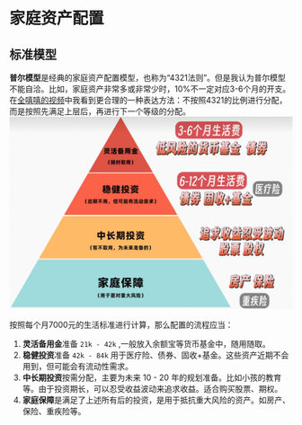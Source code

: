 # 家庭资产配置
## 标准模型
**普尔模型**是经典的家庭资产配置模型，也称为“4321法则”。但是我认为普尔模型不能自洽。比如，家庭资产非常多或非常少时，10%不一定对应3-6个月的开支。
在[全嘻嘻的视频](https://www.bilibili.com/video/BV1Rj421R7uH/?share_source=copy_web&vd_source=9eb6d7fad45f9fa869cd9abb34fa68ca)中我看到更合理的一种表达方法：不按照4321的比例进行分配，而是按照先满足上层后，再进行下一个等级的分配。
![alt text](imgs/image.png)

按照每个月7000元的生活标准进行计算，那么配置的流程应当：
1. **灵活备用金**准备 `21k - 42k` ,一般放入余额宝等货币基金中，随用随取。
2. **稳健投资**准备 `42k - 84k` 用于医疗险、债券、固收+基金。这些资产近期不会用到，但可能会有流动性需求。
3. **中长期投资**按需分配，主要为未来 10 - 20 年的规划准备。比如小孩的教育等。由于投资期长，可以忍受收益波动来追求收益。适合购买股票、期权。
4. **家庭保障**是满足了上述所有后的投资，是用于抵抗重大风险的资产。如房产、保险、重疾险等。
